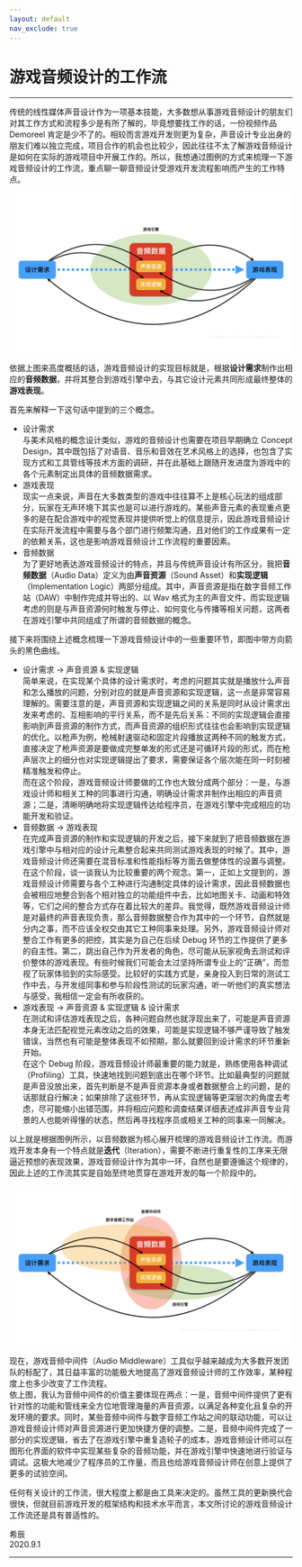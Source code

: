 ```yaml
---
layout: default
nav_exclude: true
---
```


# 游戏音频设计的工作流

***

传统的线性媒体声音设计作为一项基本技能，大多数想从事游戏音频设计的朋友们对其工作方式和流程多少是有所了解的，毕竟想要找工作的话，一份视频作品 Demoreel 肯定是少不了的。相较而言游戏开发则更为复杂，声音设计专业出身的朋友们难以独立完成，项目合作的机会也比较少，因此往往不太了解游戏音频设计是如何在实际的游戏项目中开展工作的。所以，我想通过图例的方式来梳理一下游戏音频设计的工作流，重点聊一聊音频设计受游戏开发流程影响而产生的工作特点。

![The Workflow of Game Audio Design](media/TheWorkflowOfGameAudioDesign.jpg)

依据上图来高度概括的话，游戏音频设计的实现目标就是，根据**设计需求**制作出相应的**音频数据**，并将其整合到游戏引擎中去，与其它设计元素共同形成最终整体的**游戏表现**。

首先来解释一下这句话中提到的三个概念。  
* 设计需求  
与美术风格的概念设计类似，游戏的音频设计也需要在项目早期确立 Concept Design，其中既包括了对语音、音乐和音效在艺术风格上的选择，也包含了实现方式和工具管线等技术方面的调研，并在此基础上跟随开发进度为游戏中的各个元素制定出具体的音频数据需求。
* 游戏表现  
现实一点来说，声音在大多数类型的游戏中往往算不上是核心玩法的组成部分，玩家在无声环境下其实也是可以进行游戏的。某些声音元素的表现重点更多的是在配合游戏中的视觉表现并提供听觉上的信息提示，因此游戏音频设计在实际开发流程中需要与各个部门进行频繁沟通，且对他们的工作成果有一定的依赖关系，这也是影响游戏音频设计工作流程的重要因素。
* 音频数据  
为了更好地表达游戏音频设计的特点，并且与传统声音设计有所区分，我把**音频数据**（Audio Data）定义为由**声音资源**（Sound Asset）和**实现逻辑**（Implementation Logic）两部分组成。其中，声音资源是指在数字音频工作站（DAW）中制作完成并导出的、以 Wav 格式为主的声音文件，而实现逻辑考虑的则是与声音资源何时触发与停止、如何变化与传播等相关问题，这两者在游戏引擎中共同组成了所谓的音频数据的概念。

接下来将围绕上述概念梳理一下游戏音频设计中的一些重要环节，即图中带方向箭头的黑色曲线。  
* 设计需求 -> 声音资源 & 实现逻辑  
简单来说，在实现某个具体的设计需求时，考虑的问题其实就是播放什么声音和怎么播放的问题，分别对应的就是声音资源和实现逻辑，这一点是非常容易理解的。需要注意的是，声音资源和实现逻辑之间的关系是同时从设计需求出发来考虑的、互相影响的平行关系，而不是先后关系：不同的实现逻辑会直接影响到声音资源的制作方式，而声音资源的组织形式往往也会影响到实现逻辑的优化。以枪声为例，枪械射速驱动和固定片段播放这两种不同的触发方式，直接决定了枪声资源是要做成完整单发的形式还是可循环片段的形式，而在枪声层次上的细分也对实现逻辑提出了要求，需要保证各个层次能在同一时刻被精准触发和停止。  
而在这个阶段，游戏音频设计师要做的工作也大致分成两个部分：一是，与游戏设计师和相关工种的同事进行沟通，明确设计需求并制作出相应的声音资源；二是，清晰明确地将实现逻辑传达给程序员，在游戏引擎中完成相应的功能开发和验证。
* 音频数据 -> 游戏表现  
在完成声音资源的制作和实现逻辑的开发之后，接下来就到了把音频数据在游戏引擎中与相对应的设计元素整合起来共同测试游戏表现的时候了。其中，游戏音频设计师还需要在混音标准和性能指标等方面去做整体性的设置与调整。  
在这个阶段，谈一谈我认为比较重要的两个观念。第一，正如上文提到的，游戏音频设计师需要与各个工种进行沟通制定具体的设计需求，因此音频数据也会被相应地整合到各个相对独立的功能组件中去，比如地图关卡、动画和特效等，它们之间的整合方式存在着比较大的差异。我觉得，既然游戏音频设计师是对最终的声音表现负责，那么音频数据整合作为其中的一个环节，自然就是分内之事，而不应该全权交由其它工种同事来处理。另外，游戏音频设计师对整合工作有更多的把控，其实是为自己在后续 Debug 环节的工作提供了更多的自主性。第二，跳出自己作为开发者的角色，尽可能从玩家视角去测试和评价整体的游戏表现。有些时候我们可能会太过坚持所谓专业上的“正确”，而忽视了玩家体验到的实际感受。比较好的实践方式是，亲身投入到日常的测试工作中去，与开发组同事和参与阶段性测试的玩家沟通，听一听他们的真实想法与感受，我相信一定会有所收获的。
* 游戏表现 -> 声音资源 & 实现逻辑 & 设计需求  
在测试和评估游戏表现之后，各种问题自然也就浮现出来了，可能是声音资源本身无法匹配视觉元素改动之后的效果，可能是实现逻辑不够严谨导致了触发错误，当然也有可能是整体表现不如预期，那么就要回到设计需求的环节重新开始。  
在这个 Debug 阶段，游戏音频设计师最重要的能力就是，熟练使用各种调试（Profiling）工具，快速地找到问题到底出在哪个环节。比如最典型的问题就是声音没放出来，首先判断是不是声音资源本身或者数据整合上的问题，是的话那就自行解决；如果排除了这些环节，再从实现逻辑等更深层次的角度去考虑，尽可能缩小出错范围，并将相应问题和调查结果详细表述成非声音专业背景的人也能听得懂的状态，然后再寻找程序员或相关工种的同事来一同解决。

以上就是根据图例所示，以音频数据为核心展开梳理的游戏音频设计工作流。而游戏开发本身有一个特点就是**迭代**（Iteration），需要不断进行重复性的工序来无限逼近预想的表现效果，游戏音频设计作为其中一环，自然也是要遵循这个规律的，因此上述的工作流其实是自始至终地贯穿在游戏开发的每一个阶段中的。

![The Workflow of Game Audio Design with Middleware](media/TheWorkflowOfGameAudioDesignWithMiddleware.jpg)

现在，游戏音频中间件（Audio Middleware）工具似乎越来越成为大多数开发团队的标配了，其日益丰富的功能极大地提高了游戏音频设计师的工作效率，某种程度上也多少改变了工作流程。  
依上图，我认为音频中间件的价值主要体现在两点：一是，音频中间件提供了更有针对性的功能和管线来全方位地管理海量的声音资源，以满足各种变化且复杂的开发环境的要求。同时，某些音频中间件与数字音频工作站之间的联动功能，可以让游戏音频设计师对声音资源进行更加快捷方便的调整。二是，音频中间件完成了一部分的实现逻辑，省去了在游戏引擎中重复造轮子的成本，游戏音频设计师可以在图形化界面的软件中实现某些复杂的音频功能，并在游戏引擎中快速地进行验证与调试。这极大地减少了程序员的工作量，而且也给游戏音频设计师在创意上提供了更多的试验空间。

任何有关设计的工作流，很大程度上都是由工具来决定的。虽然工具的更新换代会很快，但就目前游戏开发的框架结构和技术水平而言，本文所讨论的游戏音频设计工作流还是具有普适性的。

希辰  
2020.9.1

***
